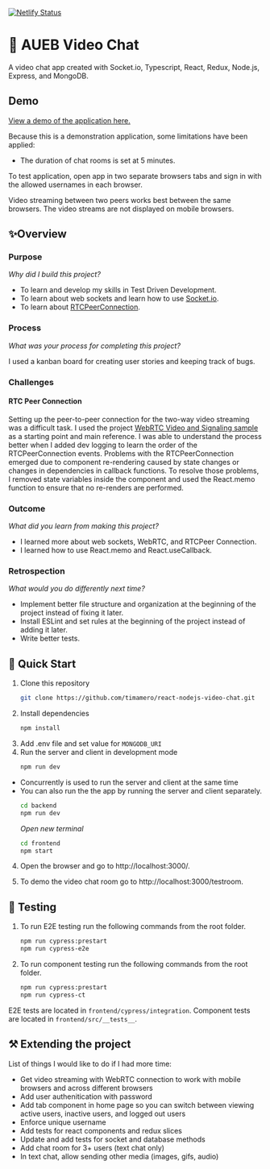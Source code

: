 [![Netlify Status](https://api.netlify.com/api/v1/badges/7caaf4f8-2ecb-46ec-a28b-6fd24810fb68/deploy-status)](https://app.netlify.com/sites/fc-chat-app-demo/deploys)
# 💬 AUEB Video Chat

A video chat app created with Socket.io, Typescript, React, Redux, Node.js, Express, and MongoDB.  

## Demo

[View a demo of the application here.](https://fc-chat-app-demo.netlify.app)

Because this is a demonstration application, some limitations have been applied:

- The duration of chat rooms is set at 5 minutes.

To test application, open app in two separate browsers tabs and sign in with the allowed usernames in each browser.

Video streaming between two peers works best between the same browsers. The video streams are not displayed on mobile browsers.
  

## ✨Overview

### Purpose

*Why did I build this project?*

- To learn and develop my skills in Test Driven Development.
- To learn about web sockets and learn how to use [Socket.io](https://socket.io/).
- To learn about [RTCPeerConnection](https://developer.mozilla.org/en-US/docs/Web/API/RTCPeerConnection/RTCPeerConnection).

### Process

*What was your process for completing this project?* 

I used a kanban board for creating user stories and keeping track of bugs. 

### Challenges

#### RTC Peer Connection
Setting up the peer-to-peer connection for the two-way video streaming was a difficult task. I used the project [WebRTC Video and Signaling sample](https://github.com/mdn/samples-server/tree/master/s/webrtc-from-chat) as a starting point and main reference. I was able to understand the process better when I added dev logging to learn the order of the RTCPeerConnection events. Problems with the RTCPeerConnection emerged due to component re-rendering caused by state changes or changes in dependencies in callback functions. To resolve those problems, I removed state variables inside the component and used the React.memo function to ensure that no re-renders are performed.

### Outcome

*What did you learn from making this project?*

- I learned more about web sockets, WebRTC, and RTCPeer Connection.
- I learned how to use React.memo and React.useCallback.

### Retrospection

*What would you do differently next time?*

- Implement better file structure and organization at the beginning of the project instead of fixing it later.
- Install ESLint and set rules at the beginning of the project instead of adding it later.
- Write better tests.

## 🚀 Quick Start
1. Clone this repository
    ```sh
    git clone https://github.com/timamero/react-nodejs-video-chat.git
    ```
2. Install dependencies
    ```sh
    npm install
    ```
3. Add .env file and set value for `MONGODB_URI`
4. Run the server and client in development mode
    ```sh
    npm run dev
    ```
 - Concurrently is used to run the server and client at the same time
 - You can also run the the app by running the server and client separately.
    ```sh
    cd backend
    npm run dev
    ```
    *Open new terminal*
    ```sh
    cd frontend
    npm start
    ```

4. Open the browser and go to http://localhost:3000/.

5. To demo the video chat room go to http://localhost:3000/testroom.

## 🧪 Testing
1. To run E2E testing run the following commands from the root folder.
    ```sh
    npm run cypress:prestart
    npm run cypress-e2e
    ```
2. To run component testing run the following commands from the root folder.
    ```sh
    npm run cypress:prestart
    npm run cypress-ct
    ```

E2E tests are located in `frontend/cypress/integration`.
Component tests are located in `frontend/src/__tests__`.

## ⚒️ Extending the project
List of things I would like to do if I had more time:
- Get video streaming with WebRTC connection to work with mobile browsers and across different browsers
- Add user authenitication with password
- Add tab component in home page so you can  switch between viewing active users, inactive users, and logged out users
- Enforce unique username
- Add tests for react components and redux slices
- Update and add tests for socket and database methods
- Add chat room for 3+ users (text chat only)
- In text chat, allow sending other media (images, gifs, audio)